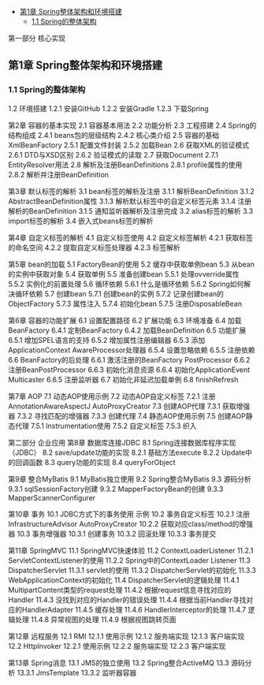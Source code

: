 <!-- TOC -->

- [第1章 Spring整体架构和环境搭建](#第1章-spring整体架构和环境搭建)
    - [1.1 Spring的整体架构](#11-spring的整体架构)

<!-- /TOC -->
第一部分 核心实现
## 第1章 Spring整体架构和环境搭建
### 1.1 Spring的整体架构
1.2 环境搭建
1.2.1 安装GitHub
1.2.2 安装Gradle
1.2.3 下载Spring

第2章 容器的基本实现
2.1 容器基本用法
2.2 功能分析
2.3 工程搭建
2.4 Spring的结构组成
2.4.1 beans包的层级结构
2.4.2 核心类介绍
2.5 容器的基础XmlBeanFactory
2.5.1 配置文件封装
2.5.2 加载Bean
2.6 获取XML的验证模式
2.6.1 DTD与XSD区别
2.6.2 验证模式的读取
2.7 获取Document
2.7.1 EntityResolver用法
2.8 解析及注册BeanDefinitions
2.8.1 profile属性的使用
2.8.2 解析并注册BeanDefinition

第3章 默认标签的解析
3.1 bean标签的解析及注册
3.1.1 解析BeanDefinition
3.1.2 AbstractBeanDefinition属性
3.1.3 解析默认标签中的自定义标签元素
3.1.4 注册解析的BeanDefinition
3.1.5 通知监听器解析及注册完成
3.2 alias标签的解析
3.3 import标签的解析
3.4 嵌入式beans标签的解析

第4章 自定义标签的解析
4.1 自定义标签使用
4.2 自定义标签解析
4.2.1 获取标签的命名空间
4.2.2 提取自定义标签处理器
4.2.3 标签解析

第5章 bean的加载
5.1 FactoryBean的使用
5.2 缓存中获取单例bean
5.3 从bean的实例中获取对象
5.4 获取单例
5.5 准备创建bean
5.5.1 处理ovverride属性
5.5.2 实例化的前置处理
5.6 循环依赖
5.6.1 什么是循环依赖
5.6.2 Spring如何解决循环依赖
5.7 创建bean
5.7.1 创建bean的实例
5.7.2 记录创建bean的ObjectFactory
5.7.3 属性注入
5.7.4 初始化bean
5.7.5 注册DisposableBean

第6章 容器的功能扩展
6.1 设置配置路径
6.2 扩展功能
6.3 环境准备
6.4 加载BeanFactory
6.4.1 定制BeanFactory
6.4.2 加载BeanDefinition
6.5 功能扩展
6.5.1 增加SPEL语言的支持
6.5.2 增加属性注册编辑器
6.5.3 添加ApplicationContext AwareProcessor处理器
6.5.4 设置忽略依赖
6.5.5 注册依赖
6.6 BeanFactory的后处理
6.6.1 激活注册的BeanFactory PostProcessor
6.6.2 注册BeanPostProcessor
6.6.3 初始化消息资源
6.6.4 初始化ApplicationEvent Multicaster
6.6.5 注册监听器
6.7 初始化非延迟加载单例
6.8 finishRefresh

第7章 AOP
7.1 动态AOP使用示例
7.2 动态AOP自定义标签
7.2.1 注册AnnotationAwareAspectJ AutoProxyCreator
7.3 创建AOP代理
7.3.1 获取增强器
7.3.2 寻找匹配的增强器
7.3.3 创建代理
7.4 静态AOP使用示例
7.5 创建AOP静态代理
7.5.1 Instrumentation使用
7.5.2 自定义标签
7.5.3 织入

第二部分 企业应用
第8章 数据库连接JDBC
8.1 Spring连接数据库程序实现（JDBC）
8.2 save/update功能的实现
8.2.1 基础方法execute
8.2.2 Update中的回调函数
8.3 query功能的实现
8.4 queryForObject

第9章 整合MyBatis
9.1 MyBatis独立使用
9.2 Spring整合MyBatis
9.3 源码分析
9.3.1 sqlSessionFactory创建
9.3.2 MapperFactoryBean的创建
9.3.3 MapperScannerConfigurer

第10章 事务
10.1 JDBC方式下的事务使用 示例
10.2 事务自定义标签
10.2.1 注册InfrastructureAdvisor AutoProxyCreator
10.2.2 获取对应class/method的增强器
10.3 事务增强器
10.3.1 创建事务
10.3.2 回滚处理
10.3.3 事务提交

第11章 SpringMVC
11.1 SpringMVC快速体验
11.2 ContextLoaderListener
11.2.1 ServletContextListener的使用
11.2.2 Spring中的ContextLoader Listener
11.3 DispatcherServlet
11.3.1 servlet的使用
11.3.2 DispatcherServlet的初始化
11.3.3 WebApplicationContext的初始化
11.4 DispatcherServlet的逻辑处理
11.4.1 MultipartContent类型的request处理
11.4.2 根据request信息寻找对应的Handler
11.4.3 没找到对应的Handler的错误处理
11.4.4 根据当前Handler寻找对应的HandlerAdapter
11.4.5 缓存处理
11.4.6 HandlerInterceptor的处理
11.4.7 逻辑处理
11.4.8 异常视图的处理
11.4.9 根据视图跳转页面

第12章 远程服务
12.1 RMI
12.1.1 使用示例
12.1.2 服务端实现
12.1.3 客户端实现
12.2 HttpInvoker
12.2.1 使用示例
12.2.2 服务端实现
12.2.3 客户端实现

第13章 Spring消息
13.1 JMS的独立使用
13.2 Spring整合ActiveMQ
13.3 源码分析
13.3.1 JmsTemplate
13.3.2 监听器容器